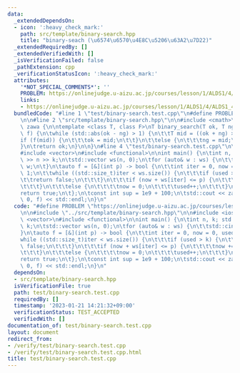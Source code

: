 ```yaml
---
data:
  _extendedDependsOn:
  - icon: ':heavy_check_mark:'
    path: src/template/binary-search.hpp
    title: "binary-seach (\u6574\u6570\u4E8C\u5206\u63A2\u7D22)"
  _extendedRequiredBy: []
  _extendedVerifiedWith: []
  _isVerificationFailed: false
  _pathExtension: cpp
  _verificationStatusIcon: ':heavy_check_mark:'
  attributes:
    '*NOT_SPECIAL_COMMENTS*': ''
    PROBLEM: https://onlinejudge.u-aizu.ac.jp/courses/lesson/1/ALDS1/4/ALDS1_4_D
    links:
    - https://onlinejudge.u-aizu.ac.jp/courses/lesson/1/ALDS1/4/ALDS1_4_D
  bundledCode: "#line 1 \"test/binary-search.test.cpp\"\n#define PROBLEM \"https://onlinejudge.u-aizu.ac.jp/courses/lesson/1/ALDS1/4/ALDS1_4_D\"\
    \n\n#line 2 \"src/template/binary-search.hpp\"\n\n#include <cmath>\n\nnamespace\
    \ zawa {\n\ntemplate <class T, class F>\nT binary_search(T ok, T ng, const F&\
    \ f) {\n\twhile (std::abs(ok - ng) > 1) {\n\t\tT mid = ((ok + ng) >> 1);\n\t\t\
    if (f(mid)) {\n\t\t\tok = mid;\n\t\t}\n\t\telse {\n\t\t\tng = mid;\n\t\t}\n\t\
    }\n\treturn ok;\n}\n\n}\n#line 4 \"test/binary-search.test.cpp\"\n\n#include <iostream>\n\
    #include <vector>\n#include <functional>\n\nint main() {\n\tint n, k; std::cin\
    \ >> n >> k;\n\tstd::vector ws(n, 0);\n\tfor (auto& w : ws) {\n\t\tstd::cin >>\
    \ w;\n\t}\n\tauto f = [&](int p) -> bool {\n\t\tint iter = 0, now = 0, used =\
    \ 1;\n\t\twhile ((std::size_t)iter < ws.size()) {\n\t\t\tif (used > k) {\n\t\t\
    \t\treturn false;\n\t\t\t}\n\t\t\tif (now + ws[iter] <= p) {\n\t\t\t\tnow += ws[iter++];\n\
    \t\t\t}\n\t\t\telse {\n\t\t\t\tnow = 0;\n\t\t\t\tused++;\n\t\t\t}\n\t\t}\n\t\t\
    return true;\n\t};\n\tconst int sup = 1e9 + 100;\n\tstd::cout << zawa::binary_search(sup,\
    \ 0, f) << std::endl;\n}\n"
  code: "#define PROBLEM \"https://onlinejudge.u-aizu.ac.jp/courses/lesson/1/ALDS1/4/ALDS1_4_D\"\
    \n\n#include \"../src/template/binary-search.hpp\"\n\n#include <iostream>\n#include\
    \ <vector>\n#include <functional>\n\nint main() {\n\tint n, k; std::cin >> n >>\
    \ k;\n\tstd::vector ws(n, 0);\n\tfor (auto& w : ws) {\n\t\tstd::cin >> w;\n\t\
    }\n\tauto f = [&](int p) -> bool {\n\t\tint iter = 0, now = 0, used = 1;\n\t\t\
    while ((std::size_t)iter < ws.size()) {\n\t\t\tif (used > k) {\n\t\t\t\treturn\
    \ false;\n\t\t\t}\n\t\t\tif (now + ws[iter] <= p) {\n\t\t\t\tnow += ws[iter++];\n\
    \t\t\t}\n\t\t\telse {\n\t\t\t\tnow = 0;\n\t\t\t\tused++;\n\t\t\t}\n\t\t}\n\t\t\
    return true;\n\t};\n\tconst int sup = 1e9 + 100;\n\tstd::cout << zawa::binary_search(sup,\
    \ 0, f) << std::endl;\n}\n"
  dependsOn:
  - src/template/binary-search.hpp
  isVerificationFile: true
  path: test/binary-search.test.cpp
  requiredBy: []
  timestamp: '2023-01-21 14:21:32+09:00'
  verificationStatus: TEST_ACCEPTED
  verifiedWith: []
documentation_of: test/binary-search.test.cpp
layout: document
redirect_from:
- /verify/test/binary-search.test.cpp
- /verify/test/binary-search.test.cpp.html
title: test/binary-search.test.cpp
---
```

